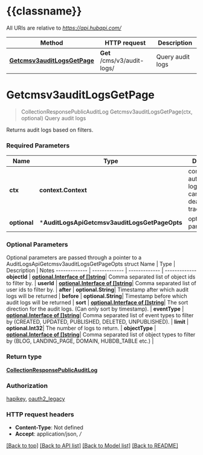 # {{classname}}

All URIs are relative to *https://api.hubapi.com/*

Method | HTTP request | Description
------------- | ------------- | -------------
[**Getcmsv3auditLogsGetPage**](AuditLogsApi.md#Getcmsv3auditLogsGetPage) | **Get** /cms/v3/audit-logs/ | Query audit logs

# **Getcmsv3auditLogsGetPage**
> CollectionResponsePublicAuditLog Getcmsv3auditLogsGetPage(ctx, optional)
Query audit logs

Returns audit logs based on filters.

### Required Parameters

Name | Type | Description  | Notes
------------- | ------------- | ------------- | -------------
 **ctx** | **context.Context** | context for authentication, logging, cancellation, deadlines, tracing, etc.
 **optional** | ***AuditLogsApiGetcmsv3auditLogsGetPageOpts** | optional parameters | nil if no parameters

### Optional Parameters
Optional parameters are passed through a pointer to a AuditLogsApiGetcmsv3auditLogsGetPageOpts struct
Name | Type | Description  | Notes
------------- | ------------- | ------------- | -------------
 **objectId** | [**optional.Interface of []string**](string.md)| Comma separated list of object ids to filter by. | 
 **userId** | [**optional.Interface of []string**](string.md)| Comma separated list of user ids to filter by. | 
 **after** | **optional.String**| Timestamp after which audit logs will be returned | 
 **before** | **optional.String**| Timestamp before which audit logs will be returned | 
 **sort** | [**optional.Interface of []string**](string.md)| The sort direction for the audit logs. (Can only sort by timestamp). | 
 **eventType** | [**optional.Interface of []string**](string.md)| Comma separated list of event types to filter by (CREATED, UPDATED, PUBLISHED, DELETED, UNPUBLISHED). | 
 **limit** | **optional.Int32**| The number of logs to return. | 
 **objectType** | [**optional.Interface of []string**](string.md)| Comma separated list of object types to filter by (BLOG, LANDING_PAGE, DOMAIN, HUBDB_TABLE etc.) | 

### Return type

[**CollectionResponsePublicAuditLog**](CollectionResponsePublicAuditLog.md)

### Authorization

[hapikey](../README.md#hapikey), [oauth2_legacy](../README.md#oauth2_legacy)

### HTTP request headers

 - **Content-Type**: Not defined
 - **Accept**: application/json, */*

[[Back to top]](#) [[Back to API list]](../README.md#documentation-for-api-endpoints) [[Back to Model list]](../README.md#documentation-for-models) [[Back to README]](../README.md)

